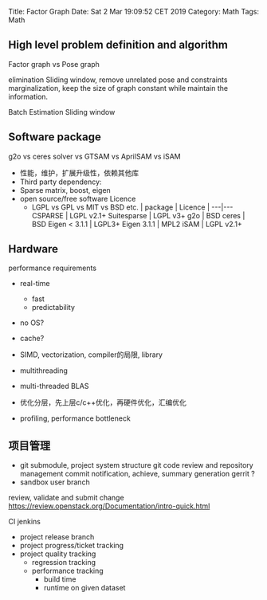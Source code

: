 Title: Factor Graph
Date: Sat  2 Mar 19:09:52 CET 2019
Category: Math
Tags: Math

## High level problem definition and algorithm
Factor graph vs Pose graph

elimination
Sliding window, remove unrelated pose and constraints
marginalization, keep the size of graph constant while maintain the information.

Batch Estimation
Sliding window

## Software package
g2o vs ceres solver vs GTSAM vs AprilSAM vs iSAM
* 性能，维护，扩展升级性，依赖其他库
* Third party dependency:
* Sparse matrix, boost, eigen
* open source/free software Licence
	* LGPL vs GPL vs MIT vs BSD etc.
| package | Licence |
---|---
 CSPARSE | LGPL v2.1+
 Suitesparse | LGPL v3+
 g2o | BSD
 ceres | BSD
 Eigen < 3.1.1 | LGPL3+
 Eigen 3.1.1 | MPL2
 iSAM | LGPL v2.1+

## Hardware
performance requirements
* real-time
	* fast
	* predictability
* no OS?
* cache?

* SIMD, vectorization, compiler的局限, library
* multithreading
* multi-threaded BLAS
* 优化分层，先上层c/c++优化，再硬件优化，汇编优化
* profiling, performance bottleneck

## 项目管理
* git submodule, project system structure
git code review and repository management
commit notification, achieve, summary generation
gerrit ?
* sandbox user branch

review, validate and submit change
https://review.openstack.org/Documentation/intro-quick.html

CI jenkins
* project release branch
* project progress/ticket tracking
* project quality tracking
	* regression tracking
	* performance tracking
		* build time
		* runtime on given dataset


